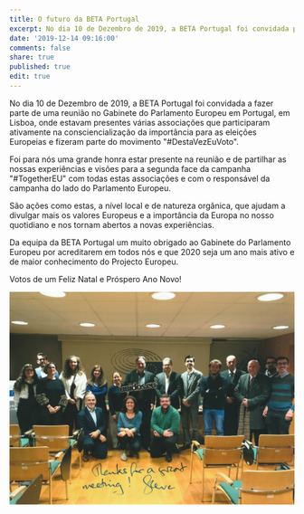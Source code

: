 ```yaml
---
title: O futuro da BETA Portugal
excerpt: No dia 10 de Dezembro de 2019, a BETA Portugal foi convidada para uma reunião com o responsável da campanha "#DestaVezEuVoto".
date: '2019-12-14 09:16:00'
comments: false
share: true
published: true
edit: true
---
```

<p align="justify">

No dia 10 de Dezembro de 2019, a BETA Portugal foi convidada a fazer parte de uma reunião no Gabinete do Parlamento Europeu em Portugal, em Lisboa, onde estavam presentes várias associações que participaram ativamente na consciencialização da importância para as eleições Europeias e fizeram parte do movimento "#DestaVezEuVoto".

</p>
<p align="justify">

Foi para nós uma grande honra estar presente na reunião e de partilhar as nossas experiências e visões para a segunda face da campanha "#TogetherEU" com todas estas associações e com o responsável da campanha do lado do Parlamento Europeu.

</p>
<p align="justify">

São ações como estas, a nível local e de natureza orgânica, que ajudam a divulgar mais os valores Europeus e a importância da Europa no nosso quotidiano e nos tornam abertos a novas experiências.

</p>
<p align="justify">

Da equipa da BETA Portugal um muito obrigado ao Gabinete do Parlamento Europeu por acreditarem em todos nós e que 2020 seja um ano mais ativo e de maior conhecimento do Projecto Europeu.

Votos de um Feliz Natal e Próspero Ano Novo!

</p>

![Gab.Par.Europeu](/assets/images/Gab.Par.Europeu.jpg)
